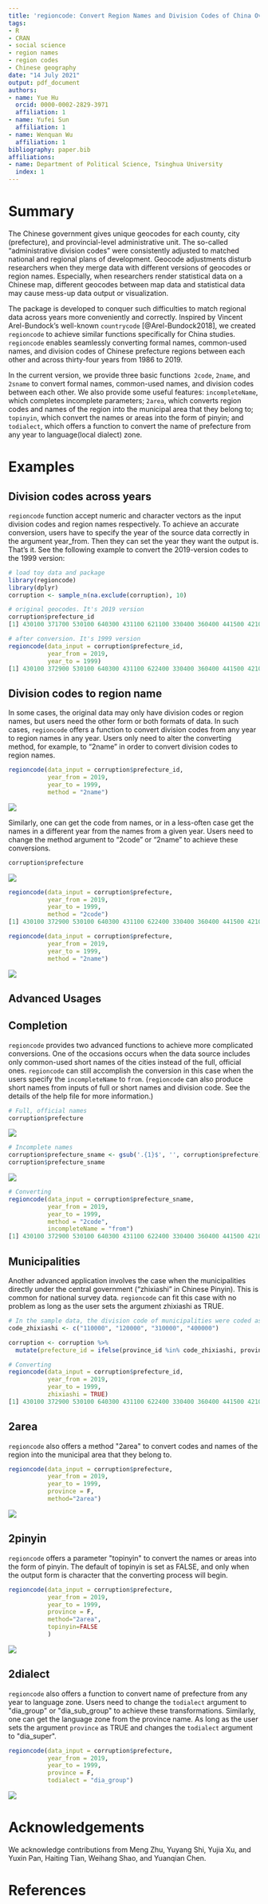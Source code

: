 ```yaml
---
title: 'regioncode: Convert Region Names and Division Codes of China Over Years'
tags:
- R
- CRAN
- social science
- region names
- region codes
- Chinese geography
date: "14 July 2021"
output: pdf_document
authors:
- name: Yue Hu
  orcid: 0000-0002-2829-3971
  affiliation: 1
- name: Yufei Sun
  affiliation: 1
- name: Wenquan Wu
  affiliation: 1
bibliography: paper.bib
affiliations:
- name: Department of Political Science, Tsinghua University
  index: 1
---
```


# Summary

The Chinese government gives unique geocodes for each county, city (prefecture), and provincial-level administrative unit. The so-called “administrative division codes” were consistently adjusted to matched national and regional plans of development. Geocode adjustments disturb researchers when they merge data with different versions of geocodes or region names. Especially, when researchers render statistical data on a Chinese map, different geocodes between map data and statistical data may cause mess-up data output or visualization.

The package is developed to conquer such difficulties to match regional data across years more conveniently and correctly. Inspired by Vincent Arel-Bundock’s well-known `countrycode` [@Arel-Bundock2018], we created `regioncode` to achieve similar functions specifically for China studies. `regioncode` enables seamlessly converting formal names, common-used names, and division codes of Chinese prefecture regions between each other and across thirty-four years from 1986 to 2019.

In the current version, we provide three basic functions` 2code`, `2name`, and `2sname` to convert formal names, common-used names, and division codes between each other. We also provide some useful features: `incompleteName`, which completes incomplete parameters; `2area`, which converts region codes and names of the region into the municipal area that they belong to; `topinyin`, which convert the names or areas into the form of pinyin; and `todialect`, which offers a function to convert the name of prefecture from any year to language(local dialect) zone.

# Examples

## Division codes across years

`regioncode` function accept numeric and character vectors as the input division codes and region names respectively. To achieve an accurate conversion, users have to specify the year of the source data correctly in the argument year_from. Then they can set the year they want the output is. That’s it. See the following example to convert the 2019-version codes to the 1999 version:

```R
# load toy data and package
library(regioncode)
library(dplyr)
corruption <- sample_n(na.exclude(corruption), 10)

# original geocodes. It's 2019 version
corruption$prefecture_id
[1] 430100 371700 530100 640300 431100 621100 330400 360400 441500 421000

# after conversion. It's 1999 version
regioncode(data_input = corruption$prefecture_id, 
           year_from = 2019,
           year_to = 1999)
[1] 430100 372900 530100 640300 431100 622400 330400 360400 441500 421000
```

## Division codes to region name

In some cases, the original data may only have division codes or region names, but users need the other form or both formats of data. In such cases, `regioncode` offers a function to convert division codes from any year to region names in any year. Users only need to alter the converting method, for example, to “2name” in order to convert division codes to region names.

```R
regioncode(data_input = corruption$prefecture_id, 
           year_from = 2019,
           year_to = 1999, 
           method = "2name")
```

![](https://user-images.githubusercontent.com/39488085/127020565-06f00748-aafc-4490-9ff2-305f104ff595.png)

Similarly, one can get the code from names, or in a less-often case get the names in a different year from the names from a given year. Users need to change the method argument to “2code” or “2name” to achieve these conversions.

```R
corruption$prefecture
```
![](https://user-images.githubusercontent.com/39488085/127021257-286da69d-7729-42f1-8862-b34c8f57d33e.png)

```R
regioncode(data_input = corruption$prefecture, 
           year_from = 2019,
           year_to = 1999, 
           method = "2code")
[1] 430100 372900 530100 640300 431100 622400 330400 360400 441500 421000

regioncode(data_input = corruption$prefecture, 
           year_from = 2019,
           year_to = 1999, 
           method = "2name")
```
![](https://user-images.githubusercontent.com/39488085/127021422-2429558f-14aa-49d1-af38-74dc91c5da01.png)

## Advanced Usages

## Completion

`regioncode` provides two advanced functions to achieve more complicated conversions. One of the occasions occurs when the data source includes only common-used short names of the cities instead of the full, official ones. `regioncode` can still accomplish the conversion in this case when the users specify the `incompleteName` to `from`. (`regioncode` can also produce short names from inputs of full or short names and division code. See the details of the help file for more information.)

```R
# Full, official names
corruption$prefecture
```
![](https://user-images.githubusercontent.com/39488085/127021654-35afd8c2-db21-4918-b60e-75bb51996ece.png)
```R
# Incomplete names
corruption$prefecture_sname <- gsub('.{1}$', '', corruption$prefecture)
corruption$prefecture_sname
```
![](https://user-images.githubusercontent.com/39488085/127021692-4cf7b063-4658-4d32-a452-bd5f92297a17.png)
```R
# Converting
regioncode(data_input = corruption$prefecture_sname, 
           year_from = 2019,
           year_to = 1999, 
           method = "2code",
           incompleteName = "from")
[1] 430100 372900 530100 640300 431100 622400 330400 360400 441500 421000
```

## Municipalities

Another advanced application involves the case when the municipalities directly under the central government (“zhixiashi” in Chinese Pinyin). This is common for national survey data. `regioncode` can fit this case with no problem as long as the user sets the argument zhixiashi as TRUE.

```R
# In the sample data, the division code of municipalities were coded as NA. Filling the codes of municipalities with their provinces' codes.
code_zhixiashi <- c("110000", "120000", "310000", "400000")

corruption <- corruption %>% 
  mutate(prefecture_id = ifelse(province_id %in% code_zhixiashi, province_id, prefecture_id))

# Converting
regioncode(data_input = corruption$prefecture_id, 
           year_from = 2019,
           year_to = 1999,
           zhixiashi = TRUE)
[1] 430100 372900 530100 640300 431100 622400 330400 360400 441500 421000
```

## 2area

`regioncode` also offers a method "2area" to convert codes and names of the region into the municipal area that they belong to. 

```R
regioncode(data_input = corruption$prefecture, 
           year_from = 2019,
           year_to = 1999, 
           province = F,
           method="2area")
```
![](https://user-images.githubusercontent.com/39488085/127021722-133556f9-ed91-49dd-9b82-20d1a34480c9.png)

## 2pinyin

`regioncode` offers a parameter "topinyin" to convert the names or areas into the form of pinyin. The default of topinyin is set as FALSE, and only when the output form is character that the converting process will begin.

```r
regioncode(data_input = corruption$prefecture, 
           year_from = 2019,
           year_to = 1999, 
           province = F,
           method="2area",
           topinyin=FALSE
           )

```
![](https://user-images.githubusercontent.com/39488085/127021764-6322d173-6fd4-4d66-8846-2044aecdc896.png)

## 2dialect 

`regioncode` also offers a function to convert name of prefecture from any year to language zone.
Users need to change the `todialect` argument to "dia_group" or "dia_sub_group" to achieve these transformations.
Similarly, one can get the language zone from the province name.
As long as the user sets the argument `province` as TRUE and changes the `todialect` argument to "dia_super".

```r
regioncode(data_input = corruption$prefecture, 
           year_from = 2019,
           year_to = 1999, 
           province = F,
           todialect = "dia_group")
```
![](https://user-images.githubusercontent.com/39488085/127021793-22f417ce-ebd9-4d9b-86b1-06c418dd4576.png)

# Acknowledgements

We acknowledge contributions from Meng Zhu, Yuyang Shi, Yujia Xu, and Yuxin Pan, Haiting Tian, Weihang Shao, and Yuanqian Chen.

# References

